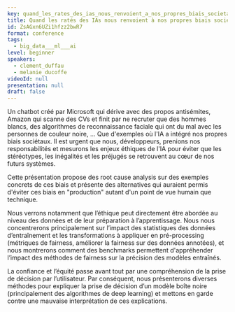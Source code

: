 ```yaml
---
key: quand_les_rates_des_ias_nous_renvoient_a_nos_propres_biais_societaux
title: Quand les ratés des IAs nous renvoient à nos propres biais sociétaux
id: ZsAGxn6UZi1hfzz2bwR7
format: conference
tags:
  - big_data___ml___ai
level: beginner
speakers:
  - clement_duffau
  - melanie_ducoffe
videoId: null
presentation: null
draft: false
---
```

Un chatbot créé par Microsoft qui dérive avec des propos antisémites, Amazon qui scanne des CVs et finit par ne recruter que des hommes blancs, des algorithmes de reconnaissance faciale qui ont du mal avec les personnes de couleur noire, ... Que d'exemples où l'IA a intégré nos propres biais sociétaux. Il est urgent que nous, développeurs, prenions nos responsabilités et mesurons les enjeux éthiques de l'IA pour éviter que les stéréotypes, les inégalités et les préjugés se retrouvent au cœur de nos futurs systèmes.

Cette présentation propose des root cause analysis sur des exemples concrets de ces biais et présente des alternatives qui auraient permis d'éviter ces biais en "production" autant d'un point de vue humain que technique.

Nous verrons notamment que l’éthique peut directement être abordée au niveau des données et de leur préparation à l’apprentissage. Nous nous concentrerons principalement sur l’impact des statistiques des données d’entraînement et les transformations à appliquer en pré-processing (métriques de fairness, améliorer la fairness sur des données annotées), et nous montrerons comment des benchmarks permettent d'appréhender l’impact des méthodes de fairness sur la précision des modèles entraînés.

La confiance et l’équité passe avant tout par une compréhension de la prise de décision par l’utilisateur. Par conséquent, nous présenterons diverses méthodes pour expliquer la prise de décision d’un modèle boîte noire (principalement des algorithmes de deep learning) et mettons en garde contre une mauvaise interprétation de ces explications.
